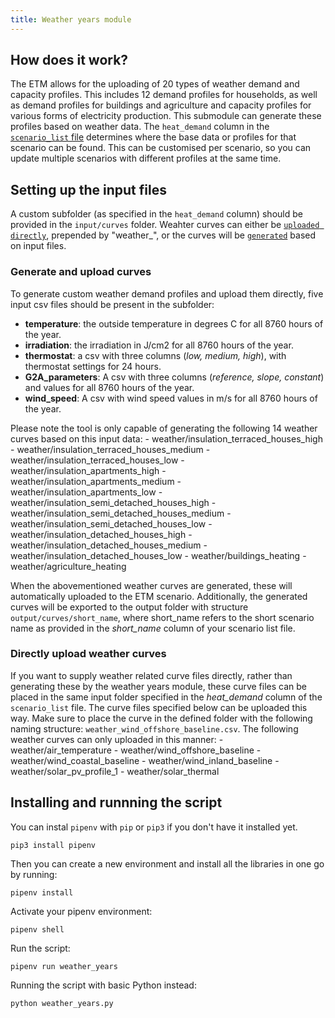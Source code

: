 ```yaml
---
title: Weather years module
---
```


## How does it work?
The ETM allows for the uploading of 20 types of weather demand and capacity profiles. This includes
12 demand profiles for households, as well as demand profiles for buildings and agriculture and capacity profiles for
various forms of electricity production.
This submodule can generate these profiles based on weather data.
The `heat_demand` column in the [`scenario_list` file](creating-and-updating#scenario_listcsv) determines
where the base data or profiles for that scenario can be found. This can be customised per scenario, so
you can update multiple scenarios with different profiles at the same time.

## Setting up the input files
A custom subfolder (as specified in the `heat_demand` column) should be provided in the `input/curves`
folder. Weahter curves can either be [`uploaded directly`](#directly-upload-weather-curves), prepended by "weather\_", or the curves will be [`generated`](#generate-and-upload-curves) based on input files.

### Generate and upload curves
To generate custom weather demand profiles and upload them directly, five input csv files
should be present in the subfolder:
* **temperature**: the outside temperature in degrees C for all 8760 hours of the year.
* **irradiation**: the irradiation in J/cm2 for all 8760 hours of the year.
* **thermostat**: a csv with three columns (*low, medium, high*), with thermostat settings for 24 hours.
* **G2A_parameters**: A csv with three columns (*reference, slope, constant*) and values for all 8760 hours of the year.
* **wind_speed**: A csv with wind speed values in m/s for all 8760 hours of the year.

Please note the tool is only capable of generating the following 14 weather curves based on this input data:
      - weather/insulation_terraced_houses_high
      - weather/insulation_terraced_houses_medium
      - weather/insulation_terraced_houses_low
      - weather/insulation_apartments_high
      - weather/insulation_apartments_medium
      - weather/insulation_apartments_low
      - weather/insulation_semi_detached_houses_high
      - weather/insulation_semi_detached_houses_medium
      - weather/insulation_semi_detached_houses_low
      - weather/insulation_detached_houses_high
      - weather/insulation_detached_houses_medium
      - weather/insulation_detached_houses_low
      - weather/buildings_heating
      - weather/agriculture_heating

When the abovementioned weather curves are generated, these will automatically uploaded to the ETM scenario. Additionally, the generated curves will be exported to the output folder with structure `output/curves/short_name`, where short_name refers to the short scenario name as provided in the *short_name* column of your scenario list file.


### Directly upload weather curves
If you want to supply weather related curve files directly, rather than generating these by the weather years module, these curve files can be placed in the same input folder specified in the *heat_demand* column of the `scenario_list` file. The curve files specified below can be uploaded this way. Make sure to place the curve in the defined folder with the following naming structure: `weather_wind_offshore_baseline.csv`. The following weather curves can only uploaded in this manner:
      - weather/air_temperature
      - weather/wind_offshore_baseline
      - weather/wind_coastal_baseline
      - weather/wind_inland_baseline
      - weather/solar_pv_profile_1
      - weather/solar_thermal

## Installing and runnning the script
You can instal `pipenv` with `pip` or `pip3` if you don't have it installed yet.
```
pip3 install pipenv
```

Then you can create a new environment and install all the libraries in one go by running:
```
pipenv install
```

Activate your pipenv environment:
```
pipenv shell
```

Run the script:
```
pipenv run weather_years
```

Running the script with basic Python instead:
```
python weather_years.py
```